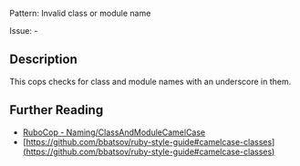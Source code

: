 Pattern: Invalid class or module name

Issue: -

## Description

This cops checks for class and module names with an underscore in them.

## Further Reading

* [RuboCop - Naming/ClassAndModuleCamelCase](https://rubocop.readthedocs.io/en/latest/cops_naming/#namingclassandmodulecamelcase)
* [https://github.com/bbatsov/ruby-style-guide#camelcase-classes](https://github.com/bbatsov/ruby-style-guide#camelcase-classes)
